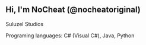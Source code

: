 Hi, I'm NoCheat (@nocheatoriginal)
---
Suluzel Studios

Programing languages: C# (Visual C#), Java, Python
